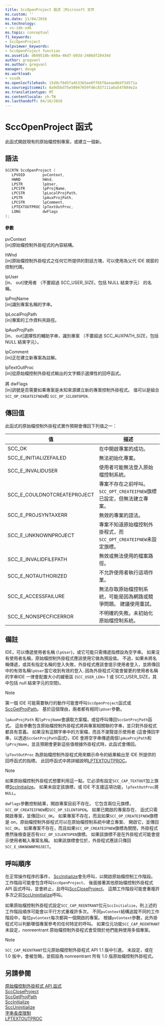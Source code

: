 ```yaml
---
title: SccOpenProject 函式 |Microsoft 文件
ms.custom: ''
ms.date: 11/04/2016
ms.technology:
- vs-ide-sdk
ms.topic: conceptual
f1_keywords:
- SccOpenProject
helpviewer_keywords:
- SccOpenProject function
ms.assetid: d609510b-660a-46d7-b93d-2406df20434d
author: gregvanl
ms.author: gregvanl
manager: douge
ms.workload:
- vssdk
ms.openlocfilehash: 15d9cf6d5fa4533b5ee0ff65f8aeae86df3d571a
ms.sourcegitcommit: 6a9d5bd75e50947659fd6c837111a6a547884e2a
ms.translationtype: MT
ms.contentlocale: zh-TW
ms.lasthandoff: 04/16/2018
---
```

# <a name="sccopenproject-function"></a>SccOpenProject 函式
此函式開啟現有的原始檔控制專案，或建立一個新。  
  
## <a name="syntax"></a>語法  
  
```cpp  
SCCRTN SccOpenProject (  
   LPVOID        pvContext,  
   HWND          hWnd,  
   LPSTR         lpUser,  
   LPCSTR        lpProjName,  
   LPCSTR        lpLocalProjPath,  
   LPSTR         lpAuxProjPath,  
   LPCSTR        lpComment,  
   LPTEXTOUTPROC lpTextOutProc,  
   LONG          dwFlags  
);  
```  
  
#### <a name="parameters"></a>參數  
 pvContext  
 [in]原始檔控制外掛程式的內容結構。  
  
 hWnd  
 [in]原始檔控制外掛程式之任何它所提供的對話方塊，可以使用為父代 IDE 視窗的控制代碼。  
  
 lpUser  
 [in、 out]使用者 （不要超過 SCC_USER_SIZE，包括 NULL 結束字元） 的名稱。  
  
 lpProjName  
 [in]識別專案名稱的字串。  
  
 lpLocalProjPath  
 [in]專案的工作資料夾路徑。  
  
 lpAuxProjPath  
 [in、 out]選擇性的輔助字串，識別專案 （不要超過 SCC_AUXPATH_SIZE，包括 NULL 結束字元）。  
  
 lpComment  
 [in]正在建立新專案為註解。  
  
 lpTextOutProc  
 [in]從原始檔控制外掛程式輸出的文字顯示選擇性的回呼函式。  
  
 將 dwFlags  
 [in]訊號是否需要如果專案是未知來源建立新的專案控制外掛程式。 值可以是組合`SCC_OP_CREATEIFNEW`和 `SCC_OP_SILENTOPEN.`  
  
## <a name="return-value"></a>傳回值  
 此函式的原始檔控制外掛程式實作預期會傳回下列值之一：  
  
|值|描述|  
|-----------|-----------------|  
|SCC_OK|在中開啟專案的成功。|  
|SCC_E_INITIALIZEFAILED|無法初始化專案。|  
|SCC_E_INVALIDUSER|使用者可能無法登入原始檔控制系統。|  
|SCC_E_COULDNOTCREATEPROJECT|專案不存在之前呼叫。 `SCC_OPT_CREATEIFNEW`旗標已設定，但無法建立專案。|  
|SCC_E_PROJSYNTAXERR|無效的專案的語法。|  
|SCC_E_UNKNOWNPROJECT|專案不知道原始檔控制外掛程式，而`SCC_OPT_CREATEIFNEW`未設定旗標。|  
|SCC_E_INVALIDFILEPATH|無效或無法使用的檔案路徑。|  
|SCC_E_NOTAUTHORIZED|不允許使用者執行這項作業。|  
|SCC_E_ACCESSFAILURE|無法存取原始檔控制系統，可能是因為網路或競爭問題。 建議使用重試。|  
|SCC_E_NONSPECFICERROR|不明確的失敗。未初始化原始檔控制系統。|  
  
## <a name="remarks"></a>備註  
 IDE，可以傳遞使用者名稱 (`lpUser`)，或它可能只需傳遞指標設為空字串。 如果沒有使用者名稱，原始檔控制外掛程式應該使用它做為預設值。 不過，如果未將名稱傳遞，或具有指定名稱的登入失敗，外掛程式應該會提示使用者登入，並將傳回中的有效名稱`lpUser`當它收到有效的登入`.`因為外掛程式可能會變更的使用者名稱的字串IDE 一律會配置大小的緩衝區 (`SCC_USER_LEN`+ 1 或 SCC_USER_SIZE，其中包括 null 結束字元的空間)。  
  
> [!NOTE]
>  第一個 IDE 可能需要執行的動作可能會呼叫`SccOpenProject`函式或[SccGetProjPath](../extensibility/sccgetprojpath-function.md)。 基於這個理由，兩者都有相同`lpUser`參數。  
  
 `lpAuxProjPath` 和`lpProjName`會讀取方案檔，或從呼叫傳回`SccGetProjPath`函式。 這些參數包含原始檔控制外掛程式將與專案相關聯的字串，並只對外掛程式都具有意義。 如果沒有這類字串中的方案檔，而且不瀏覽提示使用者 (這會傳回字串，以透過`SccGetProjPath`函式)，IDE 會將空字串傳遞兩個`lpAuxProjPath`和`lpProjName`，並且預期會更新這些值根據外掛程式時，此函式會傳回。  
  
 `lpTextOutProc` 為原始檔控制外掛程式用來顯示命令的結果輸出至 IDE 所提供的回呼函式的指標。 此回呼函式中將詳細說明[LPTEXTOUTPROC](../extensibility/lptextoutproc.md)。  
  
> [!NOTE]
>  如果原始檔控制外掛程式想要利用這一點，它必須有設定`SCC_CAP_TEXTOUT`加上旗標[SccInitialize](../extensibility/sccinitialize-function.md)。 如果未設定該旗標，或 IDE 不支援這項功能，`lpTextOutProc`將`NULL`。  
  
 `dwFlags`參數控制結果，開啟專案目前不存在。 它包含兩位元旗標，`SCC_OP_CREATEIFNEW`和`SCC_OP_SILENTOPEN`。 如果已開啟的專案存在、 函式只需開啟專案，並傳回`SCC_OK`。 如果專案不存在，而且如果`SCC_OP_CREATEIFNEW`旗標是 on，原始檔控制外掛程式可以在原始檔控制系統中建立專案、 開啟它，並傳回`SCC_OK`。 如果專案不存在，而且如果`SCC_OP_CREATEIFNEW`旗標為關閉，外掛程式應然後檢查是否有`SCC_OP_SILENTOPEN`旗標。 如果該旗標不是在外掛程式可能會提示使用者輸入專案名稱。 如果該旗標會位於，外掛程式應該只傳回`SCC_E_UNKNOWNPROJECT`。  
  
## <a name="calling-order"></a>呼叫順序  
 在正常操作程序的事件， [SccInitialize](../extensibility/sccinitialize-function.md)會先呼叫，以開啟原始檔控制工作階段。 工作階段可能會包含呼叫`SccOpenProject`、 後面接著其他原始檔控制外掛程式 API 函式呼叫，並會終止，且呼叫[SccCloseProject](../extensibility/scccloseproject-function.md)。 這類工作階段可能會重複許多次之前[SccUninitialize](../extensibility/sccuninitialize-function.md)呼叫。  
  
 如果原始檔控制外掛程式設定`SCC_CAP_REENTRANT`位元`SccInitialize`，則上述的工作階段順序可能會以平行方式重複許多次。 不同`pvContext`結構追蹤不同的工作階段中，每位`pvContext`每次都與一個開啟的專案。 根據`pvContext`參數，此外掛程式可以判斷哪個專案參考的任何特定的呼叫。 如果位元功能`SCC_CAP_REENTRANT`未設定，nonreentrant 原始檔控制外掛程式會受限於他們能夠使用多個專案。  
  
> [!NOTE]
>  `SCC_CAP_REENTRANT`位元原始檔控制外掛程式 API 1.1 版中引進。 未設定，或在 1.0 版中，會被忽略，並假設為 nonreentrant 所有 1.0 版原始檔控制外掛程式。  
  
## <a name="see-also"></a>另請參閱  
 [原始檔控制外掛程式 API 函式](../extensibility/source-control-plug-in-api-functions.md)   
 [SccCloseProject](../extensibility/scccloseproject-function.md)   
 [SccGetProjPath](../extensibility/sccgetprojpath-function.md)   
 [SccInitialize](../extensibility/sccinitialize-function.md)   
 [SccUninitialize](../extensibility/sccuninitialize-function.md)   
 [字串長度限制](../extensibility/restrictions-on-string-lengths.md)   
 [LPTEXTOUTPROC](../extensibility/lptextoutproc.md)